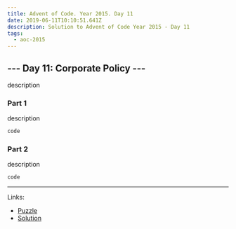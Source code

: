 ```yaml
---
title: Advent of Code. Year 2015. Day 11
date: 2019-06-11T10:10:51.641Z
description: Solution to Advent of Code Year 2015 - Day 11
tags:
  - aoc-2015
---
```

## --- Day 11: Corporate Policy ---

description

### Part 1

description

```csharp
code
```

### Part 2

description

```csharp
code
```

- - -

Links:
* [Puzzle](https://adventofcode.com/2015/day/11)
* [Solution](https://github.com/PDmatrix/advent-of-code/tree/master/CSharp/Solutions/2015/11)
